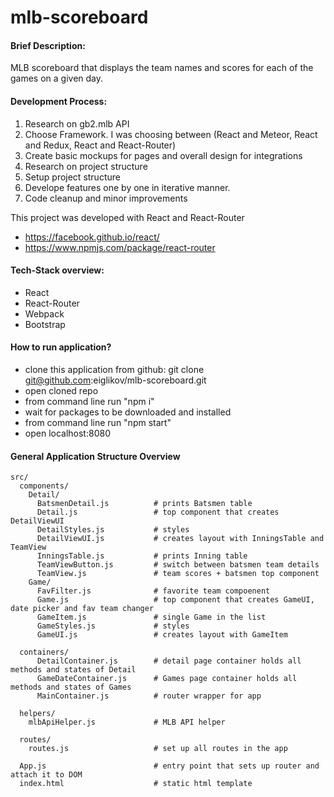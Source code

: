 
# mlb-scoreboard

#### Brief Description:
MLB scoreboard that displays the team names and scores for each of the games on a given day.


#### Development Process:
1. Research on gb2.mlb API
2. Choose Framework. I was choosing between (React and Meteor, React and Redux, React and React-Router)
3. Create basic mockups for pages and overall design for integrations
4. Research on project structure
5. Setup project structure
6. Develope features one by one in iterative manner.
7. Code cleanup and minor improvements

This project was developed with React and React-Router
* https://facebook.github.io/react/
* https://www.npmjs.com/package/react-router



#### Tech-Stack overview:
* React 
* React-Router
* Webpack
* Bootstrap



#### How to run application?

* clone this application from github: git clone git@github.com:eiglikov/mlb-scoreboard.git
* open cloned repo
* from command line run "npm i"
* wait for packages to be downloaded and installed
* from command line run "npm start"
* open localhost:8080



#### General Application Structure Overview


```
src/
  components/
    Detail/
      BatsmenDetail.js          # prints Batsmen table
      Detail.js                 # top component that creates DetailViewUI
      DetailStyles.js           # styles
      DetailViewUI.js           # creates layout with InningsTable and TeamView
      InningsTable.js           # prints Inning table
      TeamViewButton.js         # switch between batsmen team details
      TeamView.js               # team scores + batsmen top component
    Game/
      FavFilter.js              # favorite team compoenent
      Game.js                   # top component that creates GameUI, date picker and fav team changer
      GameItem.js               # single Game in the list
      GameStyles.js             # styles
      GameUI.js                 # creates layout with GameItem

  containers/ 
      DetailContainer.js        # detail page container holds all methods and states of Detail
      GameDateContainer.js      # Games page container holds all methods and states of Games
      MainContainer.js          # router wrapper for app

  helpers/
    mlbApiHelper.js             # MLB API helper

  routes/
    routes.js                   # set up all routes in the app

  App.js                        # entry point that sets up router and attach it to DOM
  index.html                    # static html template
```
